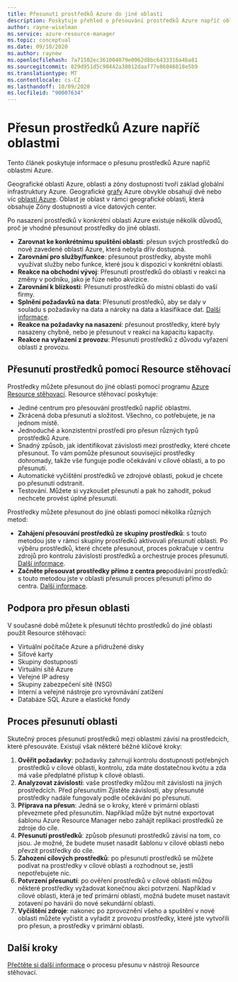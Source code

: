```yaml
---
title: Přesunutí prostředků Azure do jiné oblasti
description: Poskytuje přehled o přesouvání prostředků Azure napříč oblastmi Azure.
author: rayne-wiselman
ms.service: azure-resource-manager
ms.topic: conceptual
ms.date: 09/10/2020
ms.author: raynew
ms.openlocfilehash: 7a71502ec361004079e0962d8bc6433316a4ba81
ms.sourcegitcommit: 829d951d5c90442a38012daaf77e86046018e5b9
ms.translationtype: MT
ms.contentlocale: cs-CZ
ms.lasthandoff: 10/09/2020
ms.locfileid: "90007634"
---
```

# <a name="moving-azure-resources-across-regions"></a>Přesun prostředků Azure napříč oblastmi

Tento článek poskytuje informace o přesunu prostředků Azure napříč oblastmi Azure.

Geografické oblasti Azure, oblasti a zóny dostupnosti tvoří základ globální infrastruktury Azure. Geografické [grafy](https://azure.microsoft.com/global-infrastructure/geographies/) Azure obvykle obsahují dvě nebo víc [oblastí Azure](https://azure.microsoft.com/global-infrastructure/regions/). Oblast je oblast v rámci geografické oblasti, která obsahuje Zóny dostupnosti a více datových center. 

Po nasazení prostředků v konkrétní oblasti Azure existuje několik důvodů, proč je vhodné přesunout prostředky do jiné oblasti.

- **Zarovnat ke konkrétnímu spuštění oblasti**: přesun svých prostředků do nově zavedené oblasti Azure, která nebyla dřív dostupná.
- **Zarovnání pro služby/funkce**: přesunout prostředky, abyste mohli využívat služby nebo funkce, které jsou k dispozici v konkrétní oblasti.
- **Reakce na obchodní vývoj**: Přesunutí prostředků do oblasti v reakci na změny v podniku, jako je fúze nebo akvizice.
- **Zarovnání k blízkosti**: Přesunutí prostředků do místní oblasti do vaší firmy.
- **Splnění požadavků na data**: Přesunutí prostředků, aby se daly v souladu s požadavky na data a nároky na data a klasifikace dat. [Další informace](https://azure.microsoft.com/mediahandler/files/resourcefiles/achieving-compliant-data-residency-and-security-with-azure/Achieving_Compliant_Data_Residency_and_Security_with_Azure.pdf).
- **Reakce na požadavky na nasazení**: přesunout prostředky, které byly nasazeny chybně, nebo je přesunout v reakci na kapacitu kapacity. 
- **Reakce na vyřazení z provozu**: Přesunutí prostředků z důvodu vyřazení oblastí z provozu.

## <a name="move-resources-with-resource-mover"></a>Přesunutí prostředků pomocí Resource stěhovací

Prostředky můžete přesunout do jiné oblasti pomocí programu [Azure Resource stěhovací](../../resource-mover/overview.md). Resource stěhovací poskytuje:

- Jediné centrum pro přesouvání prostředků napříč oblastmi.
- Zkrácená doba přesunutí a složitost. Všechno, co potřebujete, je na jednom místě.
- Jednoduché a konzistentní prostředí pro přesun různých typů prostředků Azure.
- Snadný způsob, jak identifikovat závislosti mezi prostředky, které chcete přesunout. To vám pomůže přesunout související prostředky dohromady, takže vše funguje podle očekávání v cílové oblasti, a to po přesunutí.
- Automatické vyčištění prostředků ve zdrojové oblasti, pokud je chcete po přesunutí odstranit.
- Testování. Můžete si vyzkoušet přesunutí a pak ho zahodit, pokud nechcete provést úplné přesunutí.

Prostředky můžete přesunout do jiné oblasti pomocí několika různých metod:

- **Zahájení přesouvání prostředků ze skupiny prostředků**: s touto metodou jste v rámci skupiny prostředků aktivovali přesunutí oblasti. Po výběru prostředků, které chcete přesunout, proces pokračuje v centru zdrojů pro kontrolu závislostí prostředků a orchestruje proces přesunutí. [Další informace](../../resource-mover/move-region-within-resource-group.md).
- **Začněte přesouvat prostředky přímo z centra pro**podávání prostředků: s touto metodou jste v oblasti přesunuli proces přesunutí přímo do centra. [Další informace](../../resource-mover/tutorial-move-region-virtual-machines.md).


## <a name="support-for-region-move"></a>Podpora pro přesun oblasti

V současné době můžete k přesunutí těchto prostředků do jiné oblasti použít Resource stěhovací:

- Virtuální počítače Azure a přidružené disky
- Síťové karty
- Skupiny dostupnosti
- Virtuální sítě Azure
- Veřejné IP adresy
- Skupiny zabezpečení sítě (NSG)
- Interní a veřejné nástroje pro vyrovnávání zatížení
- Databáze SQL Azure a elastické fondy

## <a name="region-move-process"></a>Proces přesunutí oblasti

Skutečný proces přesunutí prostředků mezi oblastmi závisí na prostředcích, které přesouváte. Existují však některé běžné klíčové kroky:

1. **Ověřit požadavky**: požadavky zahrnují kontrolu dostupnosti potřebných prostředků v cílové oblasti, kontrolu, zda máte dostatečnou kvótu a zda má vaše předplatné přístup k cílové oblasti.
2. **Analyzovat závislosti**: vaše prostředky můžou mít závislosti na jiných prostředcích. Před přesunutím Zjistěte závislosti, aby přesunuté prostředky nadále fungovaly podle očekávání po přesunutí.
3. **Příprava na přesun**: Jedná se o kroky, které v primární oblasti převezmete před přesunutím. Například může být nutné exportovat šablonu Azure Resource Manager nebo zahájit replikaci prostředků ze zdroje do cíle.
4. **Přesunutí prostředků**: způsob přesunutí prostředků závisí na tom, co jsou. Je možné, že budete muset nasadit šablonu v cílové oblasti nebo převzít prostředky do cíle.
5. **Zahození cílových prostředků**: po přesunutí prostředků se můžete podívat na prostředky v cílové oblasti a rozhodnout se, jestli nepotřebujete nic.
6. **Potvrzení přesunutí**: po ověření prostředků v cílové oblasti můžou některé prostředky vyžadovat konečnou akci potvrzení. Například v cílové oblasti, která je teď primární oblastí, možná budete muset nastavit zotavení po havárii do nové sekundární oblasti. 
7. **Vyčištění zdroje**: nakonec po zprovoznění všeho a spuštění v nové oblasti můžete vyčistit a vyřadit z provozu prostředky, které jste vytvořili pro přesun, a prostředky v primární oblasti.



## <a name="next-steps"></a>Další kroky

[Přečtěte si další informace](../../resource-mover/about-move-process.md) o procesu přesunu v nástroji Resource stěhovací.
